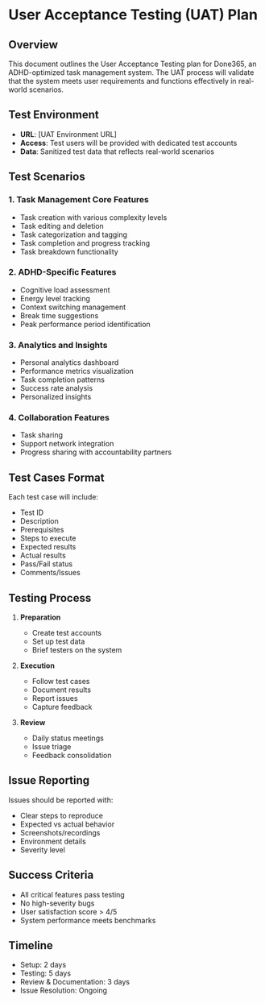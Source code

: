 # User Acceptance Testing (UAT) Plan

## Overview
This document outlines the User Acceptance Testing plan for Done365, an ADHD-optimized task management system. The UAT process will validate that the system meets user requirements and functions effectively in real-world scenarios.

## Test Environment
- **URL**: [UAT Environment URL]
- **Access**: Test users will be provided with dedicated test accounts
- **Data**: Sanitized test data that reflects real-world scenarios

## Test Scenarios

### 1. Task Management Core Features
- Task creation with various complexity levels
- Task editing and deletion
- Task categorization and tagging
- Task completion and progress tracking
- Task breakdown functionality

### 2. ADHD-Specific Features
- Cognitive load assessment
- Energy level tracking
- Context switching management
- Break time suggestions
- Peak performance period identification

### 3. Analytics and Insights
- Personal analytics dashboard
- Performance metrics visualization
- Task completion patterns
- Success rate analysis
- Personalized insights

### 4. Collaboration Features
- Task sharing
- Support network integration
- Progress sharing with accountability partners

## Test Cases Format
Each test case will include:
- Test ID
- Description
- Prerequisites
- Steps to execute
- Expected results
- Actual results
- Pass/Fail status
- Comments/Issues

## Testing Process
1. **Preparation**
   - Create test accounts
   - Set up test data
   - Brief testers on the system

2. **Execution**
   - Follow test cases
   - Document results
   - Report issues
   - Capture feedback

3. **Review**
   - Daily status meetings
   - Issue triage
   - Feedback consolidation

## Issue Reporting
Issues should be reported with:
- Clear steps to reproduce
- Expected vs actual behavior
- Screenshots/recordings
- Environment details
- Severity level

## Success Criteria
- All critical features pass testing
- No high-severity bugs
- User satisfaction score > 4/5
- System performance meets benchmarks

## Timeline
- Setup: 2 days
- Testing: 5 days
- Review & Documentation: 3 days
- Issue Resolution: Ongoing
